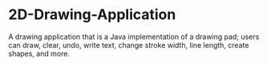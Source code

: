 # 2D-Drawing-Application
A drawing application that is a Java implementation of a drawing pad; users can draw, clear, undo, write text, change stroke width, line length, create shapes, and more.  
